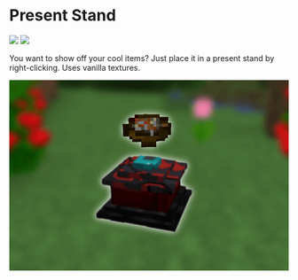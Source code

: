 # Present Stand
[![](https://badges.moddingx.org/curseforge/downloads/283624?style=flat)](https://www.curseforge.com/minecraft/mc-mods/present-stand) 
[![](https://img.shields.io/github/issues-raw/ChaoticTrials/PresentStand?style=flat-square)](https://github.com/ChaoticTrials/PresentStand)

You want to show off your cool items? Just place it in a present stand by right-clicking. Uses vanilla textures.

![](../assets/projects/present-stand.png)
